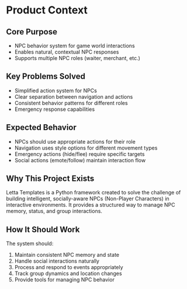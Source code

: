 # Product Context

## Core Purpose
- NPC behavior system for game world interactions
- Enables natural, contextual NPC responses
- Supports multiple NPC roles (waiter, merchant, etc.)

## Key Problems Solved
- Simplified action system for NPCs
- Clear separation between navigation and actions
- Consistent behavior patterns for different roles
- Emergency response capabilities

## Expected Behavior
- NPCs should use appropriate actions for their role
- Navigation uses style options for different movement types
- Emergency actions (hide/flee) require specific targets
- Social actions (emote/follow) maintain interaction flow

## Why This Project Exists
Letta Templates is a Python framework created to solve the challenge of building intelligent, socially-aware NPCs (Non-Player Characters) in interactive environments. It provides a structured way to manage NPC memory, status, and group interactions.

## How It Should Work
The system should:
1. Maintain consistent NPC memory and state
2. Handle social interactions naturally
3. Process and respond to events appropriately
4. Track group dynamics and location changes
5. Provide tools for managing NPC behavior 